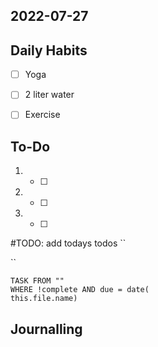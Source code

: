 ## 2022-07-27

## Daily Habits
- [ ] Yoga
- [ ] 2 liter water
- [ ] Exercise


## To-Do
1. - [ ] 
2.  - [ ]
3.  - [ ] 

#TODO: add todays todos
``

``
```dataview
TASK FROM ""
WHERE !complete AND due = date(
this.file.name)
```

## Journalling
